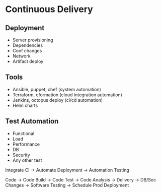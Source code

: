 # Continuous Delivery

## Deployment

- Server provisioning
- Dependencies
- Conf changes
- Network
- Artifact deploy

## Tools

- Ansible, puppet, chef (system automation)
- Terraform, cformation (cloud integration automation)
- Jenkins, octopus deploy (ci/cd automation)
- Helm charts

## Test Automation

- Functional
- Load
- Performance
- DB
- Security
- Any other test


Integrate CI -> Automate Deployment -> Automation Testing


Code -> Code Build -> Code Test -> Code Analysis -> Delivery -> DB/Sec Changes -> Software Testing -> Schedule Prod Deployment